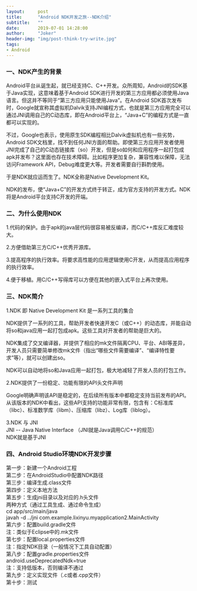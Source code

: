 ```yaml
---
layout:     post
title:      "Android NDK开发之旅--NDK介绍"
subtitle:   ""
date:       2019-07-01 14:28:00
author:     "Joker"
header-img: "img/post-think-try-write.jpg"
tags:
- Android     
---
```


### 一、NDK产生的背景

Android平台从诞生起，就已经支持C、C++开发。众所周知，Android的SDK基于Java实现，这意味着基于Android SDK进行开发的第三方应用都必须使用Java语言。但这并不等同于“第三方应用只能使用Java”。在Android SDK首次发布时，Google就宣称其虚拟机Dalvik支持JNI编程方式，也就是第三方应用完全可以通过JNI调用自己的C动态库，即在Android平台上，“Java+C”的编程方式是一直都可以实现的。

不过，Google也表示，使用原生SDK编程相比Dalvik虚拟机也有一些劣势，Android SDK文档里，找不到任何JNI方面的帮助。即使第三方应用开发者使用JNI完成了自己的C动态链接库（so）开发，但是so如何和应用程序一起打包成apk并发布？这里面也存在技术障碍。比如程序更加复杂，兼容性难以保障，无法访问Framework API，Debug难度更大等。开发者需要自行斟酌使用。

于是NDK就应运而生了。NDK全称是Native Development Kit。

NDK的发布，使“Java+C”的开发方式终于转正，成为官方支持的开发方式。NDK将是Android平台支持C开发的开端。



### 二、为什么使用NDK

1.代码的保护。由于apk的java层代码很容易被反编译，而C/C++库反汇难度较大。

2.方便借助第三方C/C++优秀开源库。

3.提高程序的执行效率。将要求高性能的应用逻辑使用C开发，从而提高应用程序的执行效率。

4.便于移植。用C/C++写得库可以方便在其他的嵌入式平台上再次使用。



### 三、NDK简介

1.NDK 即 Native Development Kit 是一系列工具的集合

NDK提供了一系列的工具，帮助开发者快速开发C（或C++）的动态库，并能自动将so和java应用一起打包成apk。这些工具对开发者的帮助是巨大的。

NDK集成了交叉编译器，并提供了相应的mk文件隔离CPU、平台、ABI等差异，开发人员只需要简单修改mk文件（指出“哪些文件需要编译”、“编译特性要求”等），就可以创建出so。

NDK可以自动地将so和Java应用一起打包，极大地减轻了开发人员的打包工作。

2.NDK提供了一份稳定、功能有限的API头文件声明

Google明确声明该API是稳定的，在后续所有版本中都稳定支持当前发布的API。从该版本的NDK中看出，这些API支持的功能非常有限，包含有：C标准库（libc）、标准数学库（libm）、压缩库（libz）、Log库（liblog）。

3.NDK 与 JNI  
JNI -- Java Native Interface （JNI就是Java调用C/C++的规范）  
NDK就是基于JNI



### 四、Android Studio环境NDK开发步骤

第一步：新建一个Android工程  
第二步：在AndroidStudio中配置NDK路径  
第三步：编译生成.class文件  
第四步：定义本地方法  
第五步：生成jni目录以及对应的.h头文件  
两种方式（通过工具生成、通过命令生成）  
cd app/src/main/java  
javah -d ../jni com.example.lixinyu.myapplication2.MainActivity  
第六步：配置build.gradle文件  
注：类似于Eclipse中的.mk文件  
第七步：配置local.properties文件  
注：指定NDK目录（一般情况下工具自动配置）  
第八步：配置gradle.properties文件  
android.useDeprecatedNdk=true  
注：支持低版本，否则编译不通过  
第九步：定义实现文件（.c或者.cpp文件）  
第十步：测试






